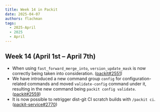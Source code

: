 ```yaml
---
title: Week 14 in Packit
date: 2025-04-07
authors: flachman
tags:
  - 2025-April
  - 2025
  - April
---
```


## Week 14 (April 1st – April 7th)

- When using `fast_forward_merge_into`, `version_update_mask` is now correctly being taken into consideration. ([packit#2551](https://github.com/packit/packit/pull/2551))
- We have introduced a new command group `config` for configuration-related commands and moved `validate-config` command under it, resulting in the new command being `packit config validate`. ([packit#2559](https://github.com/packit/packit/pull/2559))
- It is now possible to retrigger dist-git CI scratch builds with `/packit ci`. ([packit-service#2770](https://github.com/packit/packit-service/pull/2770))
